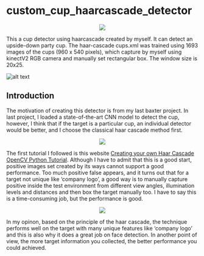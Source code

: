 # custom_cup_haarcascade_detector

<p align="center">
<img src="https://github.com/zhouyuan7/custom_cup_haarcascade_detector/blob/master/readme_source/video3_gif.gif"/>
</p>

This a cup detector using haarcascade created by myself. It can detect an upside-down party cup. The haar-cascade cups.xml was trained using 1693 images of the cups (960 x 540 pixels), which capture by myself using kinectV2 RGB camera and manually set rectangular box. The window size is 20x25.

![alt text](https://github.com/zhouyuan7/custom_cup_haarcascade_detector/blob/master/readme_source/performance.jpeg)

## Introduction

The motivation of creating this detector is from my last baxter project. In last project, I loaded a state-of-the-art CNN model to detect the cup, however, I think that if the target is a particular cup, an individual detector would be better, and I choose the classical haar cascade method first.

<p align="center">
<img src="https://github.com/zhouyuan7/custom_cup_haarcascade_detector/blob/master/readme_source/video2_gif.gif"/>
</p>

The first tutorial I followed is this website [Creating your own Haar Cascade OpenCV Python Tutorial](https://pythonprogramming.net/haar-cascade-object-detection-python-opencv-tutorial/).  Although I have to admit that this is a good start, positive images set created by its ways cannot support a good performance. Too much positive false appears, and it turns out that for a target not unique like ‘company logo’, a good way is to manually capture positive inside the test environment from different view angles, illumination levels and distances and then box the target manually too. I have to say this is a time-consuming job, but the performance is good. 

<p align="center">
<img src="https://github.com/zhouyuan7/custom_cup_haarcascade_detector/blob/master/readme_source/video1_gif.gif"/>
</p>

In my opinon, based on the principle of the haar cascade, the technique performs well on the target with many unique features like ‘company logo’ and this is also why it does a great job on face detection. In another point of view, the more target information you collected, the better performance you could achieved.
